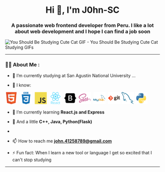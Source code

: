 
<div id="header" align="center">
    <h1 align="center">Hi 👋, I'm J0hn-SC</h1>
    <h3 align="center">A passionate web frontend developer from Peru. I like a lot about web development and I hope I can find a job soon</h3>
</div>

<img src="https://media.tenor.com/lplqzKb-4iUAAAAd/you-should-be-studying-cute-cat.gif" width="683" height="853.75" alt="You Should Be Studying Cute Cat GIF - You Should Be Studying Cute Cat Studying GIFs" width="100" height="100" style="max-width: 683px;">

---

### 👨‍💻 About Me :

- 🔭 I’m currently studying at San Agustin National University ...

- 📝 I know:

<div align="left">
    <div>
        <img src="https://github.com/devicons/devicon/blob/master/icons/html5/html5-original.svg" title="HTML5" alt="HTML" width="40" height="40"/>&nbsp;
        <img src="https://github.com/devicons/devicon/blob/master/icons/css3/css3-plain-wordmark.svg"  title="CSS3" alt="CSS" width="40" height="40"/>&nbsp;
        <img src="https://github.com/devicons/devicon/blob/master/icons/javascript/javascript-original.svg" title="JavaScript" alt="JavaScript" width="40" height="40"/>&nbsp;
        <img src="https://github.com/devicons/devicon/blob/master/icons/react/react-original-wordmark.svg" title="React" alt="React" width="40" height="40"/>&nbsp;
        <img src="https://github.com/devicons/devicon/blob/master/icons/bootstrap/bootstrap-plain.svg" title="Bootstrap" alt="Bootstrap" width="40" height="40"/>&nbsp;
        <img src="https://github.com/devicons/devicon/blob/master/icons/sass/sass-original.svg" title="Sass" alt="Sass" width="40" height="40"/>&nbsp;
        <img src="https://github.com/devicons/devicon/blob/master/icons/mysql/mysql-original-wordmark.svg" title="MySQL"  alt="MySQL" width="40" height="40"/>&nbsp;
        <img src="https://github.com/devicons/devicon/blob/master/icons/git/git-original-wordmark.svg" title="Git" **alt="Git" width="40" height="40"/>
        <img src="https://github.com/devicons/devicon/blob/master/icons/mysql/mysql-plain.svg" title="Git" **alt="Git" width="40" height="40"/>
        <img src="https://github.com/devicons/devicon/blob/master/icons/python/python-original.svg" title="Git" **alt="Git" width="40" height="40"/>
      </div>
</div>

- 🌱 I’m currently learning **React.js and Express**

- 💬 And a little **C++, Java, Python(Flask)**
- 
- 📫 How to reach me **john.41258789@gmail.com**

- ⚡ Fun fact: When I learn a new tool or language I get so excited that I can't stop studying

---



